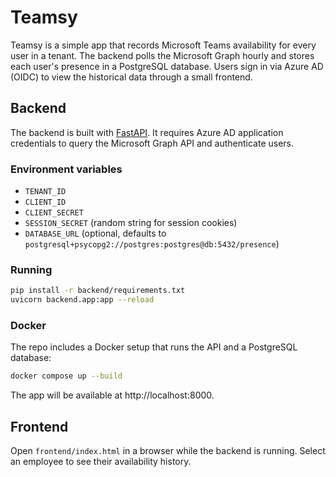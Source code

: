 # Teamsy

Teamsy is a simple app that records Microsoft Teams availability for every user in a tenant. The
backend polls the Microsoft Graph hourly and stores each user's presence in a PostgreSQL database.
Users sign in via Azure AD (OIDC) to view the historical data through a small frontend.

## Backend

The backend is built with [FastAPI](https://fastapi.tiangolo.com/). It requires Azure AD
application credentials to query the Microsoft Graph API and authenticate users.

### Environment variables

- `TENANT_ID`
- `CLIENT_ID`
- `CLIENT_SECRET`
- `SESSION_SECRET` (random string for session cookies)
- `DATABASE_URL` (optional, defaults to `postgresql+psycopg2://postgres:postgres@db:5432/presence`)

### Running

```bash
pip install -r backend/requirements.txt
uvicorn backend.app:app --reload
```

### Docker

The repo includes a Docker setup that runs the API and a PostgreSQL database:

```bash
docker compose up --build
```

The app will be available at http://localhost:8000.

## Frontend

Open `frontend/index.html` in a browser while the backend is running. Select an employee to see
their availability history.
